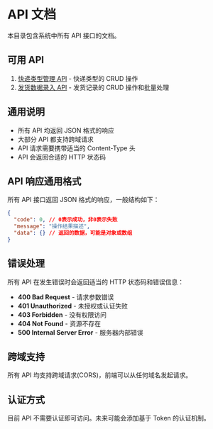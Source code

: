 # API 文档

本目录包含系统中所有 API 接口的文档。

## 可用 API

1. [快递类型管理 API](courier_api.md) - 快递类型的 CRUD 操作
2. [发货数据录入 API](shipping_api.md) - 发货记录的 CRUD 操作和批量处理

## 通用说明

- 所有 API 均返回 JSON 格式的响应
- 大部分 API 都支持跨域请求
- API 请求需要携带适当的 Content-Type 头
- API 会返回合适的 HTTP 状态码

## API 响应通用格式

所有 API 接口返回 JSON 格式的响应，一般结构如下：

```json
{
  "code": 0, // 0表示成功，非0表示失败
  "message": "操作结果描述",
  "data": {} // 返回的数据，可能是对象或数组
}
```

## 错误处理

所有 API 在发生错误时会返回适当的 HTTP 状态码和错误信息：

- **400 Bad Request** - 请求参数错误
- **401 Unauthorized** - 未授权或认证失败
- **403 Forbidden** - 没有权限访问
- **404 Not Found** - 资源不存在
- **500 Internal Server Error** - 服务器内部错误

## 跨域支持

所有 API 均支持跨域请求(CORS)，前端可以从任何域名发起请求。

## 认证方式

目前 API 不需要认证即可访问。未来可能会添加基于 Token 的认证机制。

